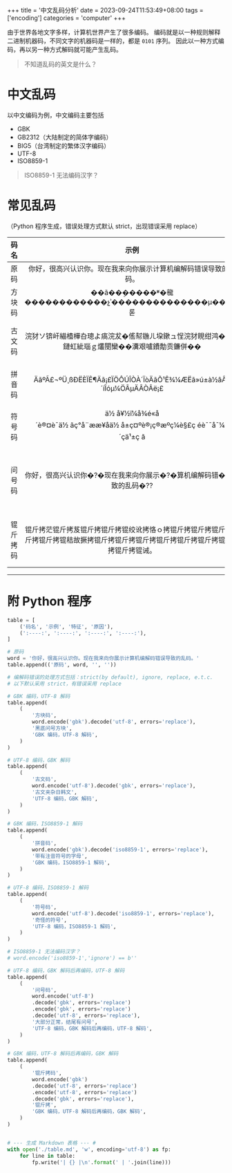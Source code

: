 +++
title = '中文乱码分析'
date = 2023-09-24T11:53:49+08:00
tags = ['encoding']
categories = 'computer'
+++

由于世界各地文字多样，计算机世界产生了很多编码。
编码就是以一种规则解释二进制机器码，不同文字的机器码是一样的，都是 `0101` 序列。
因此以一种方式编码，再以另一种方式解码就可能产生乱码。

<!--more-->

>不知道乱码的英文是什么？

# 中文乱码

以中文编码为例，中文编码主要包括

- GBK
- GB2312（大陆制定的简体字编码）
- BIG5（台湾制定的繁体汉字编码）
- UTF-8
- ISO8859-1

> ISO8859-1 无法编码汉字？

# 常见乱码

（Python 程序生成，错误处理方式默认 strict，出现错误采用 replace）

| 码名 | 示例 | 特征 | 原因 |
| :----: | :----: | :----: | :----: |
| 原码 | 你好，很高兴认识你。现在我来向你展示计算机编解码错误导致的乱码。 |  |  |
| 方块码 | ��ã��ܸ�����ʶ�㡣������������չʾ��������������µ����롣 | 黑底问号方块 | GBK 编码，UTF-8 解码 |
| 古文码 | 浣犲ソ锛屽緢楂樺叴璁よ瘑浣犮�傜幇鍦ㄦ垜鏉ュ悜浣犲睍绀鸿�＄畻鏈虹紪瑙ｇ爜閿欒��瀵艰嚧鐨勪贡鐮併�� | 古文夹杂日韩文 | UTF-8 编码，GBK 解码 |
| 拼音码 | ÄãºÃ£¬ºÜ¸ßÐËÈÏÊ¶Äã¡£ÏÖÔÚÎÒÀ´ÏòÄãÕ¹Ê¾¼ÆËã»ú±à½âÂë´íÎóµ¼ÖÂµÄÂÒÂë¡£ | 带帽的字母 | GBK 编码，ISO8859-1 解码 |
| 符号码 | ä½ å¥½ï¼å¾é«å´è®¤è¯ä½ ãç°å¨ææ¥åä½ å±ç¤ºè®¡ç®æºç¼è§£ç éè¯¯å¯¼è´çä¹±ç ã | 奇怪的符号 | UTF-8 编码，ISO8859-1 解码 |
| 问号码 | 你好，很高兴认识你�?�现在我来向你展示�?�算机编解码错�??导致的乱码�?? | 大部分正常，结尾有问号 | UTF-8 编码，GBK 解码后再编码，UTF-8 解码 |
| 锟斤拷码 | 锟斤拷茫锟斤拷芨锟斤拷锟斤拷锟绞讹拷恪ｏ拷锟斤拷锟斤拷锟斤拷锟斤拷锟斤拷锟秸故撅拷锟斤拷锟斤拷锟斤拷锟斤拷锟斤拷锟斤拷锟铰碉拷锟斤拷锟诫。 | 锟斤拷 | GBK 编码，UTF-8 解码后再编码，GBK 解码 |

---

# 附 Python 程序

```python
table = [
    ('码名', '示例', '特征', '原因'),
    (':----:', ':----:', ':----:', ':----:'),
]

# 原码
word = '你好，很高兴认识你。现在我来向你展示计算机编解码错误导致的乱码。'
table.append(('原码', word, '', ''))

# 编解码错误的处理方式包括：strict(by default), ignore, replace, e.t.c.
# 以下默认采用 strict，有错误采用 replace

# GBK 编码，UTF-8 解码
table.append(
    (
        '方块码',
        word.encode('gbk').decode('utf-8', errors='replace'),
        '黑底问号方块',
        'GBK 编码，UTF-8 解码',
    )
)

# UTF-8 编码，GBK 解码
table.append(
    (
        '古文码',
        word.encode('utf-8').decode('gbk', errors='replace'),
        '古文夹杂日韩文',
        'UTF-8 编码，GBK 解码',
    )
)

# GBK 编码，ISO8859-1 解码
table.append(
    (
        '拼音码',
        word.encode('gbk').decode('iso8859-1', errors='replace'),
        '带有注音符号的字母',
        'GBK 编码，ISO8859-1 解码',
    )
)

# UTF-8 编码，ISO8859-1 解码
table.append(
    (
        '符号码',
        word.encode('utf-8').decode('iso8859-1', errors='replace'),
        '奇怪的符号',
        'UTF-8 编码，ISO8859-1 解码',
    )
)

# ISO8859-1 无法编码汉字？
# word.encode('iso8859-1','ignore') == b''

# UTF-8 编码，GBK 解码后再编码，UTF-8 解码
table.append(
    (
        '问号码',
        word.encode('utf-8')
        .decode('gbk', errors='replace')
        .encode('gbk', errors='replace')
        .decode('utf-8', errors='replace'),
        '大部分正常，结尾有问号',
        'UTF-8 编码，GBK 解码后再编码，UTF-8 解码',
    )
)

# GBK 编码，UTF-8 解码后再编码，GBK 解码
table.append(
    (
        '锟斤拷码',
        word.encode('gbk')
        .decode('utf-8', errors='replace')
        .encode('utf-8', errors='replace')
        .decode('gbk', errors='replace'),
        '锟斤拷',
        'GBK 编码，UTF-8 解码后再编码，GBK 解码',
    )
)


# --- 生成 Markdown 表格 --- #
with open('./table.md', 'w', encoding='utf-8') as fp:
    for line in table:
        fp.write('| {} |\n'.format(' | '.join(line)))

```
